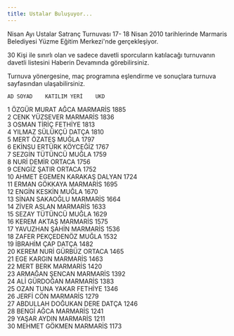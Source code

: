 ```yaml
---
title: Ustalar Buluşuyor...
---
```


Nisan Ayı Ustalar Satranç Turnuvası 17- 18 Nisan 2010 tarihlerinde Marmaris Belediyesi Yüzme Eğitim Merkezi'nde gerçekleşiyor.

30 Kişi ile sınırlı olan ve sadece davetli sporcuların katılacağı turnuvanın davetli listesini Haberin Devamında görebilirsiniz.

Turnuva yönergesine, maç programına  eşlendirme ve sonuçlara turnuva sayfasından ulaşabilirsiniz.

 	AD SOYAD	KATILIM YERİ	UKD  
1	ÖZGÜR MURAT AĞCA	MARMARİS	1885  
2	CENK YÜZSEVER	MARMARİS	1836  
3	OSMAN TİRİÇ	FETHİYE	1813  
4	YILMAZ SÜLÜKÇÜ	DATÇA	1810  
5	MERT ÖZATEŞ	MUĞLA	1797  
6	EKİNSU ERTÜRK	KÖYCEĞİZ	1767  
7	SEZGİN TÜTÜNCÜ	MUĞLA	1759  
8	NURİ DEMİR	ORTACA	1756  
9	CENGİZ ŞATIR	ORTACA	1752  
10	AHMET EGEMEN KARAKAŞ	DALYAN	1724  
11	ERMAN GÖKKAYA	MARMARİS	1695  
12	ENGİN KESKİN	MUĞLA	1670  
13	SİNAN SAKAOĞLU	MARMARİS	1664  
14	ZİVER ASLAN	MARMARİS	1633  
15	SEZAY TÜTÜNCÜ	MUĞLA	1629  
16	KEREM AKTAŞ	MARMARİS	1575  
17	YAVUZHAN ŞAHİN	MARMARİS	1536  
18	ZAFER PEKÇEDENÖZ	MUĞLA	1532  
19	İBRAHİM ÇAP	DATÇA	1482  
20	KEREM NURİ GÜRBÜZ	ORTACA	1465  
21	EGE KARGIN	MARMARİS	1463  
22	MERT BERK	MARMARİS	1420  
23	ARMAĞAN ŞENCAN	MARMARİS	1392  
24	ALİ GÜRDOĞAN	MARMARİS	1383  
25	OZAN TUNA YAKAR	FETHİYE	1346  
26	JERFİ CÖN	MARMARİS	1279  
27	ABDULLAH DOĞUKAN DERE	DATÇA	1246  
28	BENGİ AĞCA	MARMARİS	1241  
29	YAŞAR AYDIN	MARMARİS	1211  
30	MEHMET GÖKMEN	MARMARİS	1173  
